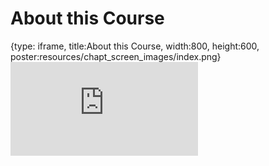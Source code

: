 # About this Course
 
{type: iframe, title:About this Course, width:800, height:600, poster:resources/chapt_screen_images/index.png}
![](https://datatrail-jhu.github.io/01_chromebookintro/no_toc/index.html)
 

 

